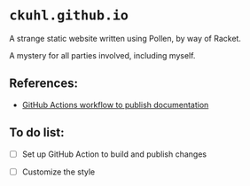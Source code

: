 # `ckuhl.github.io`

A strange static website written using Pollen, by way of Racket.

A mystery for all parties involved, including myself.


## References:
- [GitHub Actions workflow to publish documentation](https://github.com/samdphillips/racket-keyring/blob/main/.github/workflows/docs.yml)


## To do list:
- [ ] Set up GitHub Action to build and publish changes
- [ ] Customize the style

